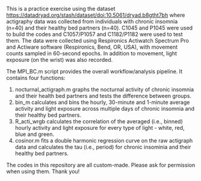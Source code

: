 This is a practice exercise using the dataset https://datadryad.org/stash/dataset/doi:10.5061/dryad.b8gtht7bh where actigraphy data was collected from individuals with chronic insomnia (n=40) and their healthy bed partners (n=40). C1045 and P1045 were used to build the codes and C1057/P1057 and C1182/P1182 were used to test them. The data were collected using Respironics Actiwatch Spectrum Pro and Actiware software (Respironics, Bend, OR, USA), with movement counts sampled in 60-second epochs. In addition to movement, light exposure (on the wrist) was also recorded.

The MPI_BC.m script provides the overall workflow/analysis pipeline. It contains four functions:

1. nocturnal_actigraph.m graphs the nocturnal activity of chronic insomnia and their health bed partners and tests the difference between groups.
2. bin_m calculates and bins the hourly, 30-minute and 1-minute average  activity and light exposure across multiple days of chronic insomnia and their healthy bed partners. 
3. R_acti_wrgb calculates the correlation of the averaged (i.e., binned) hourly activity and light exposure for every type of light - white, red, blue and green.
4. cosinor.m fits a double harmonic regression curve on the raw actigraph data and calculates the tau (i.e., period) for chronic insominia and their healthy bed partners. 

The codes in this repository are all custom-made. Please ask for permission when using them. Thank you!
